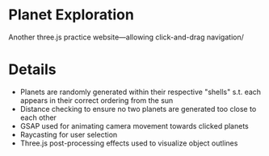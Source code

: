 # Planet Exploration
Another three.js practice website—allowing click-and-drag navigation/
# Details
* Planets are randomly generated within their respective "shells" s.t. each appears in their correct ordering from the sun
* Distance checking to ensure no two planets are generated too close to each other
* GSAP used for animating camera movement towards clicked planets
* Raycasting for user selection
* Three.js post-processing effects used to visualize object outlines
